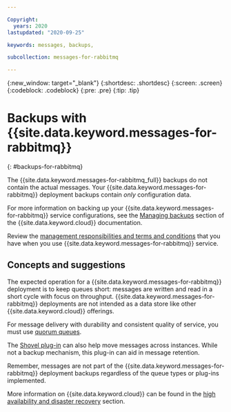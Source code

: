 ```yaml
---

Copyright:
  years: 2020
lastupdated: "2020-09-25"

keywords: messages, backups, 

subcollection: messages-for-rabbitmq

---
```


{:new_window: target="_blank"}
{:shortdesc: .shortdesc}
{:screen: .screen}
{:codeblock: .codeblock}
{:pre: .pre}
{:tip: .tip}

# Backups with {{site.data.keyword.messages-for-rabbitmq}} 
{: #backups-for-rabbitmq}

The {{site.data.keyword.messages-for-rabbitmq_full}} backups do not contain the actual messages. Your {{site.data.keyword.messages-for-rabbitmq}} deployment backups contain *only* configuration data.  

For more information on backing up your {{site.data.keyword.messages-for-rabbitmq}} service configurations, see the [Managing backups](/docs/messages-for-rabbitmq?topic=cloud-databases-dashboard-backups) section of the {{site.data.keyword.cloud}} documentation. 

Review the [management responsibilities and terms and conditions](/docs/messages-for-rabbitmq?topic=cloud-databases-responsibilities-cloud-databases) that you have when you use {{site.data.keyword.messages-for-rabbitmq}} service.


## Concepts and suggestions 

The expected operation for a {{site.data.keyword.messages-for-rabbitmq}} deployment is to keep queues short: messages are written and read in a short cycle with focus on throughput. {{site.data.keyword.messages-for-rabbitmq}} deployments are not intended as a data store like other {{site.data.keyword.cloud}} offerings. 

For message delivery with durability and consistent quality of service, you must use [quorum queues](/docs/messages-for-rabbitmq?topic=messages-for-rabbitmq-high-availability#quorum-queues). 

The [Shovel plug-in](https://www.rabbitmq.com/shovel.html) can also help move messages across instances. While not a backup mechanism, this plug-in can aid in message retention. 

Remember, messages are not part of the {{site.data.keyword.messages-for-rabbitmq}} deployment backups regardless of the queue types or plug-ins implemented. 

More information on {{site.data.keyword.cloud}} can be found in the [high availability and disaster recovery](/docs/messages-for-rabbitmq?topic=cloud-databases-ha-dr) section. 


